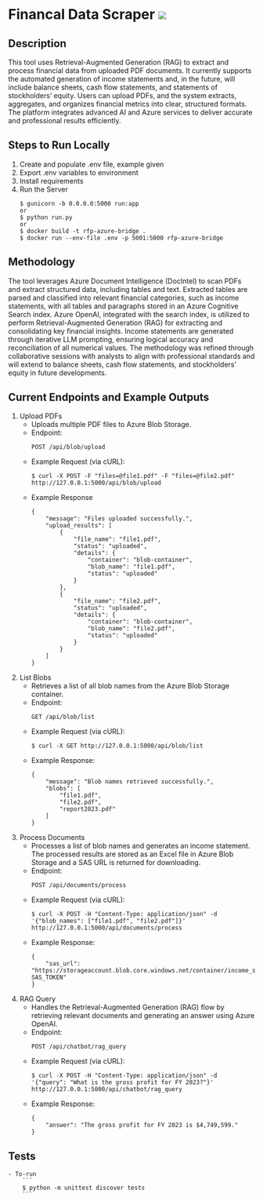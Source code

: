 # Financal Data Scraper ![](https://github.com/alberttangalbert/financial-data-scraper/actions/workflows/run-tests.yml/badge.svg)

## Description
This tool uses Retrieval-Augmented Generation (RAG) to extract and process financial data from uploaded PDF documents. It currently supports the automated generation of income statements and, in the future, will include balance sheets, cash flow statements, and statements of stockholders’ equity. Users can upload PDFs, and the system extracts, aggregates, and organizes financial metrics into clear, structured formats. The platform integrates advanced AI and Azure services to deliver accurate and professional results efficiently.

## Steps to Run Locally
1. Create and populate .env file, example given
2. Export .env variables to environment
3. Install requirements
4. Run the Server
    ```
    $ gunicorn -b 0.0.0.0:5000 run:app
    or 
    $ python run.py
    or
    $ docker build -t rfp-azure-bridge .
    $ docker run --env-file .env -p 5001:5000 rfp-azure-bridge
    ```

## Methodology 
The tool leverages Azure Document Intelligence (DocIntel) to scan PDFs and extract structured data, including tables and text. Extracted tables are parsed and classified into relevant financial categories, such as income statements, with all tables and paragraphs stored in an Azure Cognitive Search index. Azure OpenAI, integrated with the search index, is utilized to perform Retrieval-Augmented Generation (RAG) for extracting and consolidating key financial insights. Income statements are generated through iterative LLM prompting, ensuring logical accuracy and reconciliation of all numerical values. The methodology was refined through collaborative sessions with analysts to align with professional standards and will extend to balance sheets, cash flow statements, and stockholders’ equity in future developments.

## Current Endpoints and Example Outputs

1. Upload PDFs
    - Uploads multiple PDF files to Azure Blob Storage.
    - Endpoint: 
        ```
        POST /api/blob/upload
        ```
    - Example Request (via cURL):
        ```
        $ curl -X POST -F "files=@file1.pdf" -F "files=@file2.pdf" http://127.0.0.1:5000/api/blob/upload
        ```
    - Example Response
        ```
        {
            "message": "Files uploaded successfully.",
            "upload_results": [
                {
                    "file_name": "file1.pdf",
                    "status": "uploaded",
                    "details": {
                        "container": "blob-container",
                        "blob_name": "file1.pdf",
                        "status": "uploaded"
                    }
                },
                {
                    "file_name": "file2.pdf",
                    "status": "uploaded",
                    "details": {
                        "container": "blob-container",
                        "blob_name": "file2.pdf",
                        "status": "uploaded"
                    }
                }
            ]
        }
2. List Blobs
    - Retrieves a list of all blob names from the Azure Blob Storage container.
    - Endpoint: 
        ```
        GET /api/blob/list
        ```
    - Example Request (via cURL):
        ```
        $ curl -X GET http://127.0.0.1:5000/api/blob/list
        ```
    - Example Response:
        ```
        {
            "message": "Blob names retrieved successfully.",
            "blobs": [
                "file1.pdf",
                "file2.pdf",
                "report2023.pdf"
            ]
        }
        ```
3. Process Documents
    - Processes a list of blob names and generates an income statement. The processed results are stored as an Excel file in Azure Blob Storage and a SAS URL is returned for downloading.
    - Endpoint: 
        ```
        POST /api/documents/process
        ```
    - Example Request (via cURL):
        ```
        $ curl -X POST -H "Content-Type: application/json" -d '{"blob_names": ["file1.pdf", "file2.pdf"]}' http://127.0.0.1:5000/api/documents/process
        ```
    - Example Response:
        ```
        {
            "sas_url": "https://storageaccount.blob.core.windows.net/container/income_statement.xlsx?SAS_TOKEN"
        }
        ```
4. RAG Query
    - Handles the Retrieval-Augmented Generation (RAG) flow by retrieving relevant documents and generating an answer using Azure OpenAI.
    - Endpoint:
        ```
        POST /api/chatbot/rag_query
        ```
    - Example Request (via cURL):
        ```
        $ curl -X POST -H "Content-Type: application/json" -d '{"query": "What is the gross profit for FY 2023?"}' http://127.0.0.1:5000/api/chatbot/rag_query
        ```
    - Example Response:
        ```
        {
            "answer": "The gross profit for FY 2023 is $4,749,599."
        }
        ```
            
## Tests 
    - To-run
        ```
        $ python -m unittest discover tests
        ```